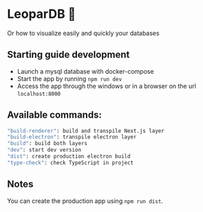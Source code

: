 # LeoparDB 🐆

Or how to visualize easily and quickly your databases

## Starting guide development

- Launch a mysql database with docker-compose
- Start the app by running `npm run dev`
- Access the app through the windows or in a browser on the url `localhost:8000`

## Available commands:

```bash
"build-renderer": build and transpile Next.js layer
"build-electron": transpile electron layer
"build": build both layers
"dev": start dev version
"dist": create production electron build
"type-check": check TypeScript in project
```

## Notes

You can create the production app using `npm run dist`.
